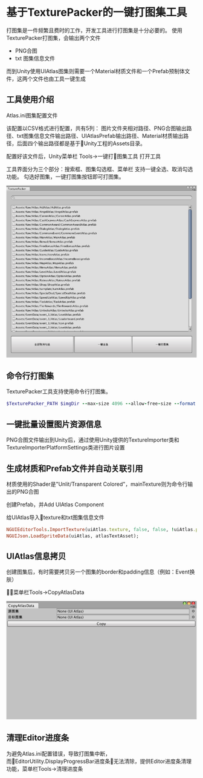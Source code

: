 # 基于TexturePacker的一键打图集工具

打图集是一件频繁且费时的工作，开发工具进行打图集是十分必要的。
使用TexturePacker打图集，会输出两个文件
-   PNG合图
-   txt 图集信息文件

而到Unity使用UIAtlas图集则需要一个Material材质文件和一个Prefab预制体文件，这两个文件也由工具一键生成

## 工具使用介绍
Atlas.ini图集配置文件

该配置以CSV格式进行配置，共有5列：
图片文件夹相对路径、PNG合图输出路径、txt图集信息文件输出路径、UIAtlasPrefab输出路径、Material材质输出路径，后面四个输出路径都是基于Unity工程的Assets目录。

配置好该文件后，Unity菜单栏 Tools->一键打图集工具 打开工具

工具界面分为三个部分：搜索框、图集勾选框、菜单栏
支持一键全选、取消勾选功能。
勾选好图集，一键打图集按钮即可打图集。

![Alt text](https://github.com/JingFengJi/CreateAtlas/blob/master/Photo/TexturePacker.png)

## 命令行打图集
TexturePacker工具支持使用命令行打图集。

```ruby
$TexturePacker_PATH $imgDir --max-size 4096 --allow-free-size --format unity --size-constraints POT --shape-padding 2 --border-padding 2 --common-divisor-x 1 --common-divisor-y 1 --disable-rotation --algorithm MaxRects --opt RGBA8888 --scale 1 --scale-mode Smooth --smart-update --sheet $ASSETS_PATH$atlasPng --data $ASSETS_PATH$atlasData
```

## 一键批量设置图片资源信息
PNG合图文件输出到Unity后，通过使用Unity提供的TextureImporter类和TextureImporterPlatformSettings类进行图片设置

## 生成材质和Prefab文件并自动关联引用
材质使用的Shader是"Unlit/Transparent Colored"，mainTexture则为命令行输出的PNG合图

创建Prefab，并Add UIAtlas Component

给UIAtlas导入texture和txt图集信息文件
```ruby
NGUIEditorTools.ImportTexture(uiAtlas.texture, false, false, !uiAtlas.premultipliedAlpha);
NGUIJson.LoadSpriteData(uiAtlas, atlasTextAsset);
```

## UIAtlas信息拷贝
创建图集后，有时需要拷贝另一个图集的border和padding信息（例如：Event换肤）

菜单栏Tools->CopyAtlasData

![Alt text](https://github.com/JingFengJi/CreateAtlas/blob/master/Photo/CopyAtlasData.png)

## 清理Editor进度条
为避免Atlas.ini配置错误，导致打图集中断，而EditorUtility.DisplayProgressBar进度条无法清除，提供Editor进度条清理功能，菜单栏Tools->清理进度条